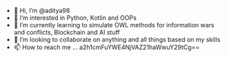 - 👋 Hi, I’m @aditya98
- 👀 I’m interested in Python, Kotlin and OOPs
- 🌱 I’m currently learning to simulate OWL methods for information wars and conflicts, Blockchain and AI stuff
- 💞️ I’m looking to collaborate on anything and all things based on my skills
- 📫 How to reach me ... a2h1cmFuYWE4NjVAZ21haWwuY29tCg==

